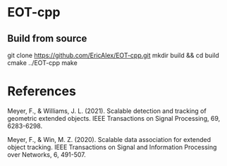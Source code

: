 # EOT-cpp

## Build from source

git clone https://github.com/EricAlex/EOT-cpp.git
mkdir build && cd build
cmake ../EOT-cpp
make

# References

Meyer, F., & Williams, J. L. (2021). Scalable detection and tracking of geometric extended objects. IEEE Transactions on Signal Processing, 69, 6283-6298.

Meyer, F., & Win, M. Z. (2020). Scalable data association for extended object tracking. IEEE Transactions on Signal and Information Processing over Networks, 6, 491-507.
